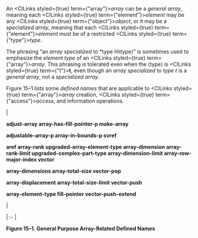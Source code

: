  



An <ClLinks styled={true} term={"array"}><i>array</i></ClLinks> can be a *general array*, meaning each <ClLinks styled={true} term={"element"}><i>element</i></ClLinks> may be any <ClLinks styled={true} term={"object"}><i>object</i></ClLinks>, or it may be a *specialized array*, meaning that each <ClLinks styled={true} term={"element"}><i>element</i></ClLinks> must be of a restricted <ClLinks styled={true} term={"type"}><i>type</i></ClLinks>. 



The phrasing “an *array specialized* to *type hhtype⟩” is sometimes used to emphasize the *element type* of an <ClLinks styled={true} term={"array"}><i>array</i></ClLinks>. This phrasing is tolerated even when the ⟨type⟩ is <ClLinks styled={true} term={"t"}><b>t</b></ClLinks>, even though an *array specialized* to *type t* is a *general array*, not a *specialized array*. 



Figure 15–1 lists some *defined names* that are applicable to <ClLinks styled={true} term={"array"}><i>array</i></ClLinks> creation, <ClLinks styled={true} term={"access"}><i>access</i></ClLinks>, and information operations. 



|<p>**adjust-array array-has-fill-pointer-p make-array** </p><p>**adjustable-array-p array-in-bounds-p svref** </p><p>**aref array-rank upgraded-array-element-type array-dimension array-rank-limit upgraded-complex-part-type array-dimension-limit array-row-major-index vector** </p><p>**array-dimensions array-total-size vector-pop** </p><p>**array-displacement array-total-size-limit vector-push** </p><p>**array-element-type fill-pointer vector-push-extend**</p>|

| :- |





**Figure 15–1. General Purpose Array-Related Defined Names** 







 



 



